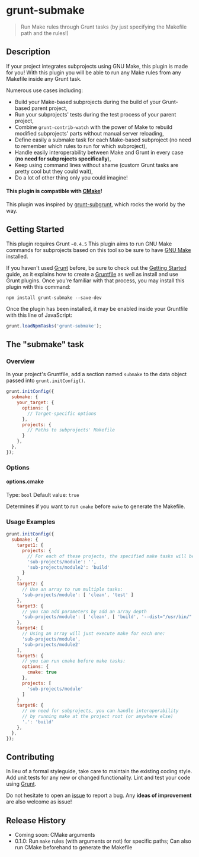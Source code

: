 # grunt-submake

> Run Make rules through Grunt tasks (by just specifying the Makefile path and the rules!)

## Description

If your project integrates subprojects using GNU Make, this plugin is made for you! With this plugin you will be able to run any Make rules from any Makefile inside any Grunt task.

Numerous use cases including:
* Build your Make-based subprojects during the build of your Grunt-based parent project,
* Run your subprojects' tests during the test process of your parent project,
* Combine `grunt-contrib-watch` with the power of Make to rebuild modified subprojects' parts without manual server reloading,
* Define easily a submake task for each Make-based subproject (no need to remember which rules to run for which subproject),
* Handle easily interoperability between Make and Grunt in every case (<b>no need for subprojects specifically</b>),
* Keep using command lines without shame (custom Grunt tasks are pretty cool but they could wait),
* Do a lot of other thing only you could imagine!

#### This plugin is compatible with <b>[CMake](http://www.cmake.org/)</b>!

This plugin was inspired by [grunt-subgrunt](https://github.com/tusbar/grunt-subgrunt), which rocks the world by the way.

## Getting Started
This plugin requires Grunt `~0.4.5`
This plugin aims to run GNU Make commands for subprojects based on this tool so be sure to have [GNU Make](http://www.gnu.org/software/make/) installed.

If you haven't used [Grunt](http://gruntjs.com/) before, be sure to check out the [Getting Started](http://gruntjs.com/getting-started) guide, as it explains how to create a [Gruntfile](http://gruntjs.com/sample-gruntfile) as well as install and use Grunt plugins. Once you're familiar with that process, you may install this plugin with this command:

```shell
npm install grunt-submake --save-dev
```

Once the plugin has been installed, it may be enabled inside your Gruntfile with this line of JavaScript:

```js
grunt.loadNpmTasks('grunt-submake');
```

## The "submake" task

### Overview
In your project's Gruntfile, add a section named `submake` to the data object passed into `grunt.initConfig()`.

```js
grunt.initConfig({
  submake: {
    your_target: {
      options: {
        // Target-specific options
      },
      projects: {
        // Paths to subprojects' Makefile
      }
    },
  },
});
```

### Options

#### options.cmake
Type: `bool`
Default value: `true`

Determines if you want to run `cmake` before `make` to generate the Makefile.

### Usage Examples

```js
grunt.initConfig({
  submake: {
    target1: {
      projects: {
        // For each of these projects, the specified make tasks will be executed:
        'sub-projects/module': '',
        'sub-projects/module2': 'build'
      }
    },
    target2: {
      // Use an array to run multiple tasks:
      'sub-projects/module': [ 'clean', 'test' ]
    },
    target3: {
      // you can add parameters by add an array depth
      'sub-projects/module': [ 'clean', [ 'build', '--dist="/usr/bin/"' ]]
    },
    target4: [
      // Using an array will just execute make for each one:
      'sub-projects/module',
      'sub-projects/module2'
    ],
    target5: {
      // you can run cmake before make tasks:
      options: {
        cmake: true
      },
      projects: [
        'sub-projects/module'
      ]
    }
    target6: {
      // no need for subprojects, you can handle interoperability
      // by running make at the project root (or anywhere else)
      '.': 'build'
    },
  },
});
```

## Contributing
In lieu of a formal styleguide, take care to maintain the existing coding style. Add unit tests for any new or changed functionality. Lint and test your code using [Grunt](http://gruntjs.com/).

Do not hesitate to open an [issue](https://github.com/pidupuis/grunt-submake/issues) to report a bug. Any <b>ideas of improvement</b> are also welcome as issue!

## Release History

* Coming soon: CMake arguments
* 0.1.0: Run `make` rules  (with arguments or not) for specific paths; Can also run CMake beforehand to generate the Makefile
